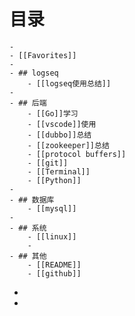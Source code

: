 # 目录
	-
	- [[Favorites]]
	-
	- ## logseq
		- [[logseq使用总结]]
	-
	- ## 后端
		- [[Go]]学习
		- [[vscode]]使用
		- [[dubbo]]总结
		- [[zookeeper]]总结
		- [[protocol buffers]]
		- [[git]]
		- [[Terminal]]
		- [[Python]]
	-
	- ## 数据库
		- [[mysql]]
	-
	- ## 系统
		- [[linux]]
		-
	- ## 其他
		- [[README]]
		- [[github]]
-
-